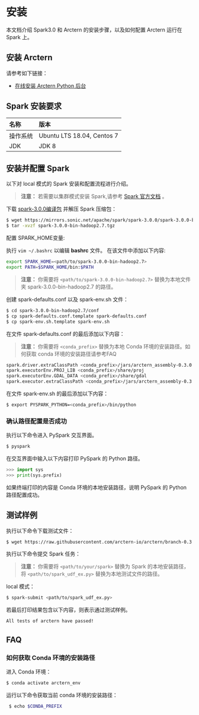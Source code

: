 # 安装

本文档介绍 Spark3.0 和 Arctern 的安装步骤，以及如何配置 Arctern 运行在 Spark 上。

## 安装 Arctern

请参考如下链接：

* [在线安装 Arctern Python 后台](../rest/python/installation_and_deployment/install_arctern_on_python.md)

## Spark 安装要求

|  名称    |   版本     |
| :---------- | :------------ |
| 操作系统 |Ubuntu LTS 18.04, Centos 7|
| JDK    | JDK 8 |


## 安装并配置 Spark

以下对 local 模式的 Spark 安装和配置流程进行介绍。
> **注意：** 若需要以集群模式安装 Spark,请参考 [Spark 官方文档](https://spark.apache.org/docs/latest/) 。

下载 [spark-3.0.0编译包](https://mirrors.sonic.net/apache/spark/spark-3.0.0/spark-3.0.0-bin-hadoop2.7.tgz) 并解压 Spark 压缩包：

```bash
$ wget https://mirrors.sonic.net/apache/spark/spark-3.0.0/spark-3.0.0-bin-hadoop2.7.tgz
$ tar -xvzf spark-3.0.0-bin-hadoop2.7.tgz
```

配置 SPARK_HOME变量:

执行 `vim ~/.bashrc` 以编辑 **bashrc** 文件。 在该文件中添加以下内容:

```bash
export SPARK_HOME=<path/to/spark-3.0.0-bin-hadoop2.7>
export PATH=$SPARK_HOME/bin:$PATH
```
> **注意：** 你需要将 `<path/to/spark-3.0.0-bin-hadoop2.7>` 替换为本地文件夹 spark-3.0.0-bin-hadoop2.7 的路径。

创建 spark-defaults.conf 以及 spark-env.sh 文件：

```bash
$ cd spark-3.0.0-bin-hadoop2.7/conf
$ cp spark-defaults.conf.template spark-defaults.conf
$ cp spark-env.sh.template spark-env.sh
```

在文件 spark-defaults.conf 的最后添加以下内容：

> **注意：** 你需要将 `<conda_prefix>` 替换为本地 Conda 环境的安装路径。如何获取 conda 环境的安装路径请参考FAQ

```bash
spark.driver.extraClassPath <conda_prefix>/jars/arctern_assembly-0.3.0.jar
spark.executorEnv.PROJ_LIB <conda_prefix>/share/proj
spark.executorEnv.GDAL_DATA <conda_prefix>/share/gdal
spark.executor.extraClassPath <conda_prefix>/jars/arctern_assembly-0.3.0.jar
```

在文件 spark-env.sh 的最后添加以下内容：

```bash
$ export PYSPARK_PYTHON=<conda_prefix>/bin/python
```

### 确认路径配置是否成功

执行以下命令进入 PySpark 交互界面。

```bash
$ pyspark
```

在交互界面中输入以下内容打印 PySpark 的 Python 路径。

```python
>>> import sys
>>> print(sys.prefix)
```

如果终端打印的内容是 Conda 环境的本地安装路径，说明 PySpark 的 Python 路径配置成功。

## 测试样例

执行以下命令下载测试文件：

```bash
$ wget https://raw.githubusercontent.com/arctern-io/arctern/branch-0.3.x/spark/pyspark/examples/gis/spark_udf_ex.py
```

执行以下命令提交 Spark 任务：

> **注意：** 你需要将 `<path/to/your/spark>` 替换为 Spark 的本地安装路径，将 `<path/to/spark_udf_ex.py>` 替换为本地测试文件的路径。

local 模式：

```bash
$ spark-submit <path/to/spark_udf_ex.py>
```

若最后打印结果包含以下内容，则表示通过测试样例。
```bash
All tests of arctern have passed!
```

## FAQ

### 如何获取 Conda 环境的安装路径

进入 Conda 环境：

```bash
$ conda activate arctern_env
```
运行以下命令获取当前 conda 环境的安装路径：

```bash
 $ echo $CONDA_PREFIX
```